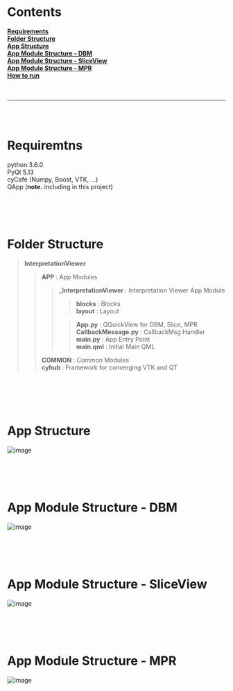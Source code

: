 # **Contents** <br/>

**[Requirements](#requirements)** <br/>
**[Folder Structure](#folder-structure)** <br/>
**[App Structure](#app-structure)** <br/>
**[App Module Structure - DBM](#app-module-structure-dbm)** <br/>
**[App Module Structure - SliceView](#app-module-structure-sliceview)** <br/>
**[App Module Structure - MPR](#app-module-structure-mpr)** <br/>
**[How to run](#how-to-run)** <br/>
<br/>
<br/>

---

<br/>
<br/>



# Requiremtns

python 3.6.0 <br/>
PyQt 5.13 <br/>
cyCafe (Numpy, Boost, VTK, ...) <br/>
QApp (**note.** including in this project) <br/>
<br/>
<br/>
<br/>
<br/>



# Folder Structure

> **InterpretationViewer** <br/>
>> **APP** : App Modules <br/>
>>> **_InterpretationViewer** : Interpretation Viewer App Module <br/>
>>>> **blocks** : Blocks <br/>
>>>> **layout** : Layout <br/>
>>>
>>>> **App.py** : QQuickView for DBM, Slice, MPR <br/>
>>>> **CallbackMessage.py** : CallbackMsg Handler <br/>
>>>> **main.py** : App Entry Point <br/>
>>>> **main.qml** : Initial Main QML <br/>
>>
>> **COMMON** : Common Modules <br/>
>> **cyhub** : Framework for converging VTK and QT <br/>
<br/>
<br/>
<br/>
<br/>



# App Structure
![image](/uploads/34213f8f61369f068c7f9da573dfee5a/image.png) <br/>
<br/>
<br/>
<br/>
<br/>



# App Module Structure - DBM
![image](/uploads/55d9ee1d2b71719155fea366653e0e90/image.png) <br/>
<br/>
<br/>
<br/>
<br/>



# App Module Structure - SliceView
![image](/uploads/8d55a9519c21a77a5898f4d56514a37e/image.png) <br/>
<br/>
<br/>
<br/>
<br/>



# App Module Structure - MPR
![image](/uploads/334f94484e4d3443ad1b1472cbb0d57c/image.png) <br/>
<br/>
<br/>
<br/>
<br/>



